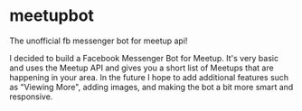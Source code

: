 # meetupbot
The unofficial fb messenger bot for meetup api!

I decided to build a Facebook Messenger Bot for Meetup. It's very basic and uses the Meetup API and gives you a short list of Meetups that are happening in your area. In the future I hope to add additional features such as "Viewing More", adding images, and making the bot a bit more smart and responsive.

